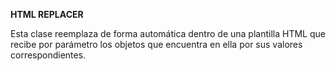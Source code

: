 **HTML REPLACER**

Esta clase reemplaza de forma automática dentro de una plantilla HTML que recibe por parámetro los objetos que encuentra en ella por sus valores correspondientes.

